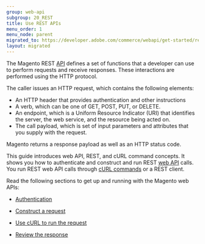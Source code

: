 ```yaml
---
group: web-api
subgroup: 20_REST
title: Use REST APIs
menu_order: 1
menu_node: parent
migrated_to: https://developer.adobe.com/commerce/webapi/get-started/rest_front/
layout: migrated
---
```


The Magento REST [API](https://glossary.magento.com/api) defines a set of functions that a developer can use to perform requests and receive responses. These interactions are performed using the HTTP protocol.

The caller issues an HTTP request, which contains the following elements:

*  An HTTP header that provides authentication and other instructions
*  A verb, which can be one of GET, POST, PUT, or DELETE.
*  An endpoint, which is a Uniform Resource Indicator (URI) that identifies the server, the web service, and the resource being acted on.
*  The call payload, which is set of input parameters and attributes that you supply with the request.

Magento returns a response payload as well as an HTTP status code.

This guide introduces web API, REST, and cURL command concepts. It shows you how to authenticate and construct and run REST [web API](https://glossary.magento.com/web-api) calls. You run REST web API calls through <a href="{{ page.baseurl }}/get-started/gs-curl.html">cURL commands</a> or a REST client.

Read the following sections to get up and running with the Magento web APIs:

<ul>
   <li>
      <p>
         <a href="{{ page.baseurl }}/get-started/authentication/gs-authentication.html"> Authentication</a>
      </p>
   </li>
   <li>
      <p>
         <a href="{{ page.baseurl }}/get-started/gs-web-api-request.html">Construct a request</a>
      </p>
   </li>
   <li>
      <p>
         <a href="{{ page.baseurl }}/get-started/gs-curl.html">Use cURL to run the request</a>
      </p>
   </li>
   <li>
      <p>
         <a href="{{ page.baseurl }}/get-started/gs-web-api-response.html">Review the response</a>
      </p>
   </li>

</ul>

   <!--
      <li>
         <p>
            <a href="{{ page.baseurl }}/get-started/soap/soap-web-api-calls.html">SOAP web API calls</a>
         </p>
      </li>
      -->
